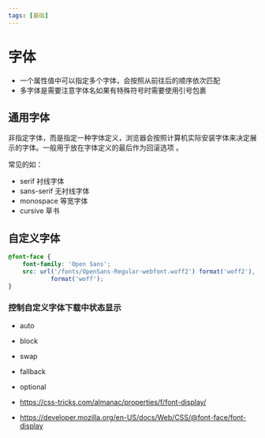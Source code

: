 ```yaml
---
tags: [基础]
---
```


# 字体

-   一个属性值中可以指定多个字体，会按照从前往后的顺序依次匹配
-   多字体是需要注意字体名如果有特殊符号时需要使用引号包裹

## 通用字体

非指定字体，而是指定一种字体定义，浏览器会按照计算机实际安装字体来决定展示的字体。一般用于放在字体定义的最后作为回滚选项
。

常见的如：

-   serif 衬线字体
-   sans-serif 无衬线字体
-   monospace 等宽字体
-   cursive 草书

## 自定义字体

```css
@font-face {
    font-family: 'Open Sans';
    src: url('/fonts/OpenSans-Regular-webfont.woff2') format('woff2'), url('/fonts/OpenSans-Regular-webfont.woff')
            format('woff');
}
```

### 控制自定义字体下载中状态显示

-   auto
-   block
-   swap
-   fallback
-   optional

-   https://css-tricks.com/almanac/properties/f/font-display/
-   https://developer.mozilla.org/en-US/docs/Web/CSS/@font-face/font-display
